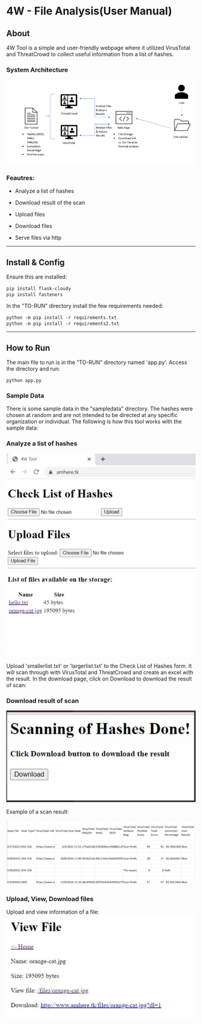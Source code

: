 # 4W - File Analysis(User Manual)

## About

4W Tool is a simple and user-friendly webpage where it utilized VirusTotal and ThreatCrowd to collect useful information from a list of hashes. 

### System Architecture

<img src="readmeimg/system.png">

### Feautres:

- Analyze a list of hashes

- Download result of the scan

- Upload files

- Download files

- Serve files via http

---


## Install & Config
Ensure this are installed:

	pip install flask-cloudy
	pip install fasteners

In the "TO-RUN" directory install the few requirements needed:

	python -m pip install -r requirements.txt
	python -m pip install -r requirements2.txt

---

## How to Run

The main file to run is in the "TO-RUN" directory named 'app.py'. Access the directory and run:

	python app.py
  
### Sample Data

There is some sample data in the "sampledata" directory. The hashes were chosen at random and are not intended 
to be directed at any specific organization or individual. The following is how this tool works with the sample data:

### Analyze a list of hashes
<img src="readmeimg/uploadtxt.PNG">

Upload 'smallerlist.txt' or 'largerlist.txt' to the Check List of Hashes form. It will scan through with VirusTotal and 
ThreatCrowd and create an excel with the result. In the download page, click on Download to download the result of scan:

### Download result of scan
<img src="readmeimg/scandone.PNG">

Example of a scan result:

<img src="readmeimg/scanresult.PNG">

### Upload, View, Download files

Upload and view information of a file:
<img src="readmeimg/info.PNG">




